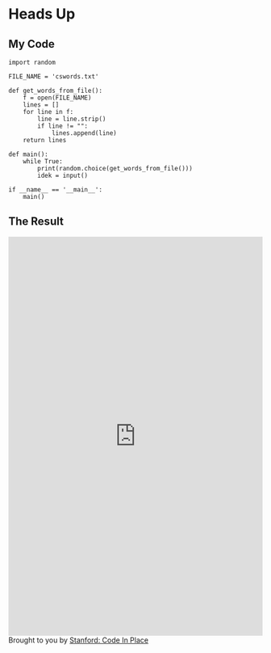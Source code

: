 # Heads Up

## My Code

```
import random

FILE_NAME = 'cswords.txt'

def get_words_from_file():
    f = open(FILE_NAME)
    lines = []
    for line in f:
        line = line.strip() 
        if line != "":
            lines.append(line)
    return lines

def main():
    while True:
        print(random.choice(get_words_from_file()))
        idek = input()

if __name__ == '__main__':
    main()
```

## The Result

<iframe src="https://codeinplace.stanford.edu/cip3/share/7j8euxeSolw8mNaCum1E" width="100%" height="790px" frameBorder="0" style="border: 0;"></iframe><br>Brought to you by <a href="https://codeinplace.stanford.edu/" target="_blank">Stanford: Code In Place</a>